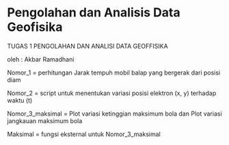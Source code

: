 # Pengolahan dan Analisis Data Geofisika

TUGAS 1 PENGOLAHAN DAN ANALISI DATA GEOFFISIKA

oleh : Akbar Ramadhani

Nomor_1 = perhitungan Jarak tempuh mobil balap yang bergerak dari posisi diam

Nomor_2 = script untuk menentukan variasi posisi elektron (x, y) terhadap waktu (t)

Nomor_3_maksimal = Plot variasi ketinggian maksimum bola dan Plot variasi jangkauan maksimum bola

Maksimal = fungsi eksternal untuk Nomor_3_maksimal

